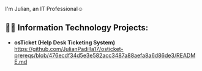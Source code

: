  I'm Julian, an IT Professional</a>☺</h1>

<h2>👨‍💻 Information Technology Projects:</h2>

- <b>osTicket (Help Desk Ticketing System)</b>
 https://github.com/JulianPadilla17/osticket-prereqs/blob/476ecdf34d5e3e582acc3487a88aefa8a6d86de3/README.md

  

  
